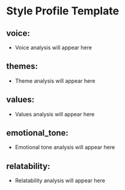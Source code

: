 # Style Profile Template

## voice:
- Voice analysis will appear here

## themes:
- Theme analysis will appear here

## values:
- Values analysis will appear here

## emotional_tone:
- Emotional tone analysis will appear here

## relatability:
- Relatability analysis will appear here
